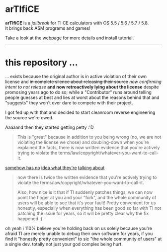 # arTIfiCE


**arTIfiCE** is a _jailbreak_ for TI CE calculators with OS 5.5 / 5.6 / 5.7 / 5.8.  
It brings back ASM programs and games!

Take a look at the [webpage](https://yvantt.github.io/arTIfiCE/) for more details and install tutorial.

---

# this repository ...

... exists because the original author is in active violation of their own license
and ~~in complete silence about releasing their source~~ *now confirming intent to not release* **and now retroactively lying about the license** despite promosing years ago to do so;
while a "Contributor" runs around telling people guesses at best and lies at worst about the
reasons behind that and "suggests" they won't ever dare to compete with their project.

I got fed up with that and decided to start cleanroom reverse engineering the source we're owed.


Aaaaand then they started getting petty :'D

> This is "great" because in addition to you being wrong (no, we are not violating the license we chose) and doubling-down when you're explained the facts, there is now written evidence that you're actively trying to violate the terms/law/copyright/whatever-you-want-to-call-it.

[somehow has no](https://en.wikipedia.org/wiki/Atari_Games_Corp._v._Nintendo_of_America_Inc.) [idea what they're](https://en.wikipedia.org/wiki/Sega_v._Accolade) [talking about](https://en.wikipedia.org/wiki/Sony_Computer_Entertainment,_Inc._v._Connectix_Corp.)

> now there is twice the written evidence that you're actively trying to violate the terms/law/copyright/whatever-you-want-to-call-it.
> 
> Also, how nice is it that if TI suddenly patches things, we can now point the finger at you and your "fork", and the whole community of users will be able to see that it's your fault!
> Pretty convenient for us honestly, especially when everything has been good so far with TI not patching the issue for years, so it will be pretty clear why the fix happened :)

oh yeah i 110% believe you're holding back on us solely because you're afraid TI are merely unable to debug their own software for years, if you find it "honestly pretty convenient" to sic "the whole community of users" at a single dev. totally not just your god complex being hurt.
